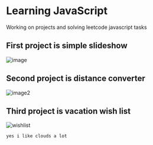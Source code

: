 # Learning JavaScript

Working on projects and solving leetcode javascript tasks

## First project is simple slideshow

![image](https://github.com/Jateq/js-basics/assets/90255719/020a0221-439a-4ed7-b3d3-53d6f753dd6c)

## Second project is distance converter


![image2](https://github.com/Jateq/js-basics/assets/90255719/a52033c4-c81a-4462-8e07-d86f374ea3cf)

## Third project is vacation wish list

![wishlist](https://github.com/Jateq/js-basics/assets/90255719/57aafe54-aa77-4c3b-884f-6ce15d16dc42)

`yes i like clouds a lot`